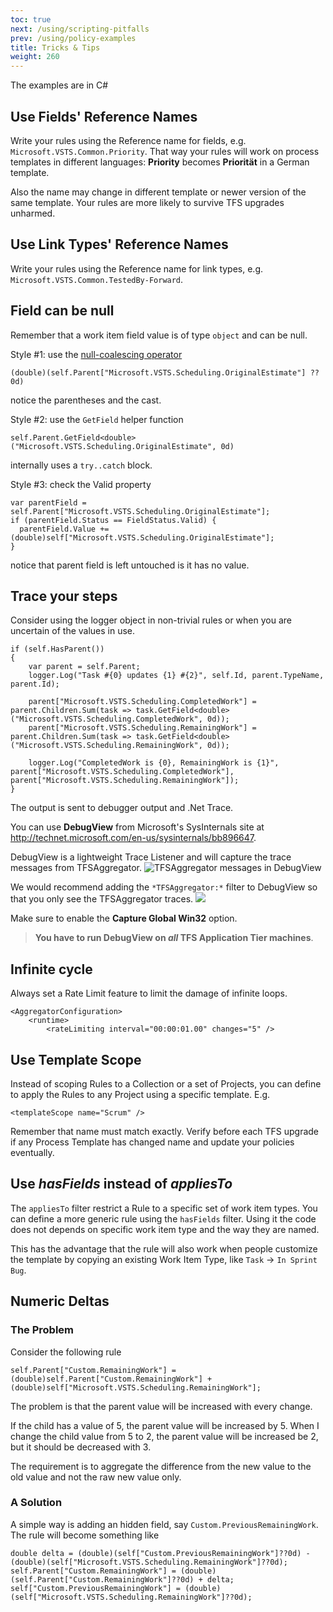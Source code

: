 ```yaml
---
toc: true
next: /using/scripting-pitfalls
prev: /using/policy-examples
title: Tricks & Tips
weight: 260
---
```


The examples are in C#

## Use Fields' Reference Names

Write your rules using the Reference name for fields, e.g. `Microsoft.VSTS.Common.Priority`.
That way your rules will work on process templates in different languages: **Priority** becomes **Priorität** in a German template.

Also the name may change in different template or newer version of the same template. Your rules are more likely to survive TFS upgrades unharmed.

## Use Link Types' Reference Names

Write your rules using the Reference name for link types, e.g. `Microsoft.VSTS.Common.TestedBy-Forward`.

## Field can be null

Remember that a work item field value is of type `object` and can be null.

Style #1: use the [null-coalescing operator](https://msdn.microsoft.com/en-us/library/ms173224.aspx)
```
(double)(self.Parent["Microsoft.VSTS.Scheduling.OriginalEstimate"] ?? 0d)
```
notice the parentheses and the cast.

Style #2: use the `GetField` helper function
```
self.Parent.GetField<double>("Microsoft.VSTS.Scheduling.OriginalEstimate", 0d)
```
internally uses a `try..catch` block.

Style #3: check the Valid property

```
var parentField = self.Parent["Microsoft.VSTS.Scheduling.OriginalEstimate"];
if (parentField.Status == FieldStatus.Valid) {
  parentField.Value += (double)self["Microsoft.VSTS.Scheduling.OriginalEstimate"];
}
```
notice that parent field is left untouched is it has no value.



## Trace your steps

Consider using the logger object in non-trivial rules or when you are uncertain of the values in use.

```
if (self.HasParent())
{
    var parent = self.Parent;
    logger.Log("Task #{0} updates {1} #{2}", self.Id, parent.TypeName, parent.Id);
    
    parent["Microsoft.VSTS.Scheduling.CompletedWork"] = parent.Children.Sum(task => task.GetField<double>("Microsoft.VSTS.Scheduling.CompletedWork", 0d));
    parent["Microsoft.VSTS.Scheduling.RemainingWork"] = parent.Children.Sum(task => task.GetField<double>("Microsoft.VSTS.Scheduling.RemainingWork", 0d));
    
    logger.Log("CompletedWork is {0}, RemainingWork is {1}", parent["Microsoft.VSTS.Scheduling.CompletedWork"], parent["Microsoft.VSTS.Scheduling.RemainingWork"]);
}
```

The output is sent to debugger output and .Net Trace. 

You can use **DebugView** from Microsoft's SysInternals site at <http://technet.microsoft.com/en-us/sysinternals/bb896647>.

DebugView is a lightweight Trace Listener and will capture the trace messages from TFSAggregator.
![TFSAggregator messages in DebugView](../messages-in-dbgview.png)

We would recommend adding the `*TFSAggregator:*` filter to DebugView so that you only see the TFSAggregator traces.
![](../dbg-view-filter.png)

Make sure to enable the **Capture Global Win32** option.

> **You have to run DebugView on _all_ TFS Application Tier machines**.



## Infinite cycle

Always set a Rate Limit feature to limit the damage of infinite loops.

```
<AggregatorConfiguration>
    <runtime>
        <rateLimiting interval="00:00:01.00" changes="5" />
```


## Use Template Scope

Instead of scoping Rules to a Collection or a set of Projects, you can define to apply the Rules to any Project using a specific template. E.g.
```
<templateScope name="Scrum" />
```
Remember that name must match exactly.
Verify before each TFS upgrade if any Process Template has changed name and update your policies eventually. 


## Use *hasFields* instead of *appliesTo*

The `appliesTo` filter restrict a Rule to a specific set of work item types.
You can define a more generic rule using the `hasFields` filter. Using it the code does not depends on specific work item type and the way they are named.

This has the advantage that the rule will also work when people customize the template by copying an existing Work Item Type, like `Task` -> `In Sprint Bug`. 



## Numeric Deltas

### The Problem

Consider the following rule
```
self.Parent["Custom.RemainingWork"] = (double)self.Parent["Custom.RemainingWork"] + (double)self["Microsoft.VSTS.Scheduling.RemainingWork"];
```
The problem is that the parent value will be increased with every change.

If the child has a value of 5, the parent value will be increased by 5. When I change the child value from 5 to 2, the parent value will be increased be 2, but it should be decreased with 3.

The requirement is to aggregate the difference from the new value to the old value and not the raw new value only.

### A Solution

A simple way is adding an hidden field, say `Custom.PreviousRemainingWork`. The rule will become something like

```
double delta = (double)(self["Custom.PreviousRemainingWork"]??0d) - (double)(self["Microsoft.VSTS.Scheduling.RemainingWork"]??0d);
self.Parent["Custom.RemainingWork"] = (double)(self.Parent["Custom.RemainingWork"]??0d) + delta;
self["Custom.PreviousRemainingWork"] = (double)(self["Microsoft.VSTS.Scheduling.RemainingWork"]??0d);
```

